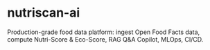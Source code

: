 # nutriscan-ai
Production-grade food data platform: ingest Open Food Facts data, compute Nutri-Score &amp; Eco-Score, RAG Q&amp;A Copilot, MLOps, CI/CD.

